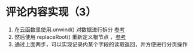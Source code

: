 # 评论内容实现（3）
1. 在云函数里使用.unwind() 对数据进行拆分 [参考](https://uniapp.dcloud.io/uniCloud/cf-database?id=unwind)
2. 然后使用 replaceRoot() 重新定义根节点 ，[参考](https://uniapp.dcloud.io/uniCloud/cf-database?id=replaceroot)
3. 通过上面两步，可以实现记录内某个字段的读取返回，并方便进行分页操作


